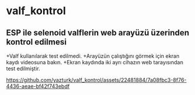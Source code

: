 # valf_kontrol
## ESP ile selenoid valflerin web arayüzü üzerinden kontrol edilmesi
+Valf kullanılarak test edilmedi. 
+Arayüzün çalıştığını görmek için ekran kaydı videosuna bakın. 
+Ekran kaydında iki ayrı cihazın web tarayısından test edilmiştir.


https://github.com/yazturk/valf_kontrol/assets/22481884/7a08fbc3-8f76-4436-aeae-bf42f743ebdf

